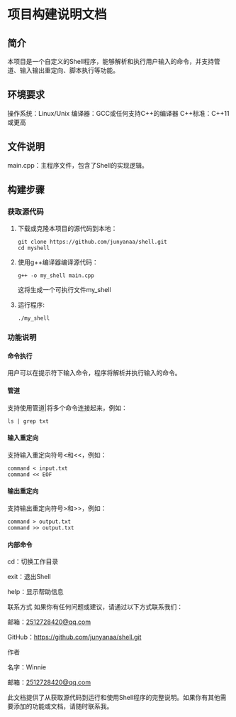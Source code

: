# 项目构建说明文档

## 简介

本项目是一个自定义的Shell程序，能够解析和执行用户输入的命令，并支持管道、输入输出重定向、脚本执行等功能。

## 环境要求

操作系统：Linux/Unix
编译器：GCC或任何支持C++的编译器
C++标准：C++11或更高

## 文件说明

main.cpp：主程序文件，包含了Shell的实现逻辑。

## 构建步骤

### 获取源代码

1. 下载或克隆本项目的源代码到本地：

   ```shell
   git clone https://github.com/junyanaa/shell.git
   cd myshell
   ```

2. 使用g++编译器编译源代码：

   ```shell
   g++ -o my_shell main.cpp
   ```

   这将生成一个可执行文件my_shell

3. 运行程序:

   ```shell
   ./my_shell
   ```

### 功能说明

#### 命令执行

用户可以在提示符下输入命令，程序将解析并执行输入的命令。

#### 管道

支持使用管道|将多个命令连接起来，例如：

```shell
ls | grep txt
```

#### 输入重定向

支持输入重定向符号<和<<，例如：

```shel
command < input.txt
command << EOF
```

#### 输出重定向

支持输出重定向符号>和>>，例如：

```shell
command > output.txt
command >> output.txt
```

#### 内部命令

cd：切换工作目录

exit：退出Shell

help：显示帮助信息

联系方式
如果你有任何问题或建议，请通过以下方式联系我们：

邮箱：2512728420@qq.com

GitHub：https://github.com/junyanaa/shell.git

作者

名字：Winnie

邮箱：2512728420@qq.com

此文档提供了从获取源代码到运行和使用Shell程序的完整说明。如果你有其他需要添加的功能或文档，请随时联系我。
